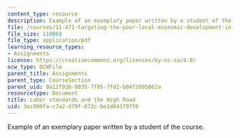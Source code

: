 ```yaml
---
content_type: resource
description: Example of an exemplary paper written by a student of the course.
file: /courses/11-471-targeting-the-poor-local-economic-development-in-developing-countries-spring-2010/3ec900fac7a2d79f872cbe1d643797f0_MIT11_471S10_High_road.pdf
file_size: 118869
file_type: application/pdf
learning_resource_types:
- Assignments
license: https://creativecommons.org/licenses/by-nc-sa/4.0/
ocw_type: OCWFile
parent_title: Assignments
parent_type: CourseSection
parent_uid: 9a12f936-9835-7f05-7fd2-b84f2095862a
resourcetype: Document
title: Labor standards and the High Road
uid: 3ec900fa-c7a2-d79f-872c-be1d643797f0
---
```

Example of an exemplary paper written by a student of the course.